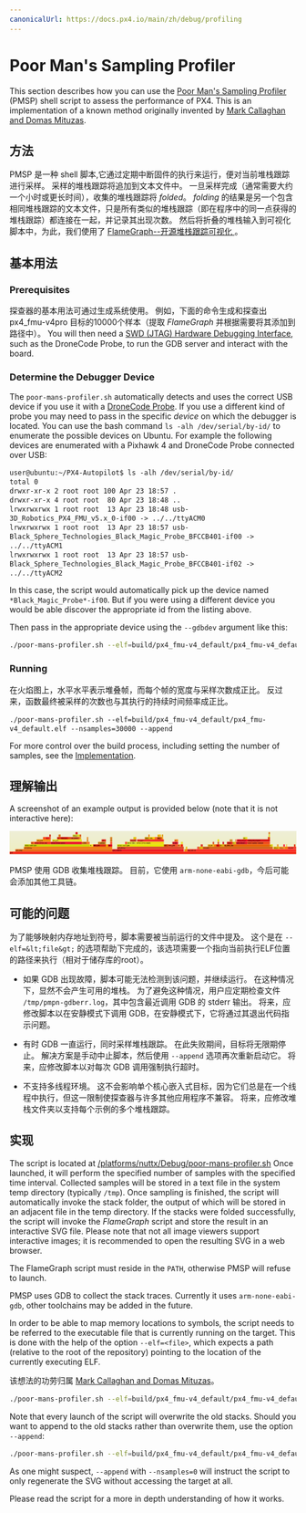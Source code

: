 ```yaml
---
canonicalUrl: https://docs.px4.io/main/zh/debug/profiling
---
```


# Poor Man's Sampling Profiler

This section describes how you can use the [Poor Man's Sampling Profiler](https://github.com/PX4/PX4-Autopilot/blob/master/platforms/nuttx/Debug/poor-mans-profiler.sh) (PMSP) shell script to assess the performance of PX4. This is an implementation of a known method originally invented by [Mark Callaghan and Domas Mituzas](https://poormansprofiler.org/).

## 方法

PMSP 是一种 shell 脚本,它通过定期中断固件的执行来运行，便对当前堆栈跟踪进行采样。 采样的堆栈跟踪将追加到文本文件中。 一旦采样完成（通常需要大约一个小时或更长时间），收集的堆栈跟踪将 *folded*。 *folding* 的结果是另一个包含相同堆栈跟踪的文本文件，只是所有类似的堆栈跟踪（即在程序中的同一点获得的堆栈跟踪）都连接在一起，并记录其出现次数。 然后将折叠的堆栈输入到可视化脚本中，为此，我们使用了 [FlameGraph--开源堆栈跟踪可视化 ](http://www.brendangregg.com/flamegraphs.html)。

## 基本用法

### Prerequisites

探查器的基本用法可通过生成系统使用。 例如，下面的命令生成和探查出 px4_fmu-v4pro 目标的10000个样本（提取 *FlameGraph* 并根据需要将其添加到路径中）。 You will then need a [SWD (JTAG) Hardware Debugging Interface](../debug/swd_debug.md#debug-probes), such as the DroneCode Probe, to run the GDB server and interact with the board.


### Determine the Debugger Device

The `poor-mans-profiler.sh` automatically detects and uses the correct USB device if you use it with a [DroneCode Probe](../debug/swd_debug.md#dronecode-probe). If you use a different kind of probe you may need to pass in the specific _device_ on which the debugger is located. You can use the bash command `ls -alh /dev/serial/by-id/` to enumerate the possible devices on Ubuntu. For example the following devices are enumerated with a Pixhawk 4 and DroneCode Probe connected over USB:
```
user@ubuntu:~/PX4-Autopilot$ ls -alh /dev/serial/by-id/
total 0
drwxr-xr-x 2 root root 100 Apr 23 18:57 .
drwxr-xr-x 4 root root  80 Apr 23 18:48 ..
lrwxrwxrwx 1 root root  13 Apr 23 18:48 usb-3D_Robotics_PX4_FMU_v5.x_0-if00 -> ../../ttyACM0
lrwxrwxrwx 1 root root  13 Apr 23 18:57 usb-Black_Sphere_Technologies_Black_Magic_Probe_BFCCB401-if00 -> ../../ttyACM1
lrwxrwxrwx 1 root root  13 Apr 23 18:57 usb-Black_Sphere_Technologies_Black_Magic_Probe_BFCCB401-if02 -> ../../ttyACM2
```

In this case, the script would automatically pick up the device named `*Black_Magic_Probe*-if00`. But if you were using a different device you would be able discover the appropriate id from the listing above.

Then pass in the appropriate device using the `--gdbdev` argument like this:
```bash
./poor-mans-profiler.sh --elf=build/px4_fmu-v4_default/px4_fmu-v4_default.elf --nsamples=30000
```


### Running

在火焰图上，水平水平表示堆叠帧，而每个帧的宽度与采样次数成正比。 反过来，函数最终被采样的次数也与其执行的持续时间频率成正比。

```
./poor-mans-profiler.sh --elf=build/px4_fmu-v4_default/px4_fmu-v4_default.elf --nsamples=30000 --append
```

For more control over the build process, including setting the number of samples, see the [Implementation](#implementation).

## 理解输出

A screenshot of an example output is provided below (note that it is not interactive here):

![FlameGraph Example](../../assets/debug/flamegraph-example.png)

PMSP 使用 GDB 收集堆栈跟踪。 目前，它使用 `arm-none-eabi-gdb`，今后可能会添加其他工具链。

## 可能的问题

为了能够映射内存地址到符号，脚本需要被当前运行的文件中提及。 这个是在 `--elf=&lt;file&gt;` 的选项帮助下完成的，该选项需要一个指向当前执行ELF位置的路径来执行（相对于储存库的root）。

* 如果 GDB 出现故障，脚本可能无法检测到该问题，并继续运行。 在这种情况下，显然不会产生可用的堆栈。 为了避免这种情况，用户应定期检查文件 `/tmp/pmpn-gdberr.log`，其中包含最近调用 GDB 的 stderr 输出。 将来，应修改脚本以在安静模式下调用 GDB，在安静模式下，它将通过其退出代码指示问题。

* 有时 GDB 一直运行，同时采样堆栈跟踪。 在此失败期间，目标将无限期停止。 解决方案是手动中止脚本，然后使用 `--append` 选项再次重新启动它。 将来，应修改脚本以对每次 GDB 调用强制执行超时。

* 不支持多线程环境。 这不会影响单个核心嵌入式目标，因为它们总是在一个线程中执行，但这一限制使探查器与许多其他应用程序不兼容。 将来，应修改堆栈文件夹以支持每个示例的多个堆栈跟踪。

## 实现

The script is located at [/platforms/nuttx/Debug/poor-mans-profiler.sh](https://github.com/PX4/PX4-Autopilot/blob/master/platforms/nuttx/Debug/poor-mans-profiler.sh) Once launched, it will perform the specified number of samples with the specified time interval. Collected samples will be stored in a text file in the system temp directory (typically `/tmp`). Once sampling is finished, the script will automatically invoke the stack folder, the output of which will be stored in an adjacent file in the temp directory. If the stacks were folded successfully, the script will invoke the *FlameGraph* script and store the result in an interactive SVG file. Please note that not all image viewers support interactive images; it is recommended to open the resulting SVG in a web browser.

The FlameGraph script must reside in the `PATH`, otherwise PMSP will refuse to launch.

PMSP uses GDB to collect the stack traces. Currently it uses `arm-none-eabi-gdb`, other toolchains may be added in the future.

In order to be able to map memory locations to symbols, the script needs to be referred to the executable file that is currently running on the target. This is done with the help of the option `--elf=<file>`, which expects a path (relative to the root of the repository) pointing to the location of the currently executing ELF.

该想法的功劳归属 [Mark Callaghan and Domas Mituzas](https://dom.as/2009/02/15/poor-mans-contention-profiling/)。

```bash
./poor-mans-profiler.sh --elf=build/px4_fmu-v4_default/px4_fmu-v4_default.elf --nsamples=30000
```

Note that every launch of the script will overwrite the old stacks. Should you want to append to the old stacks rather than overwrite them, use the option `--append`:

```bash
./poor-mans-profiler.sh --elf=build/px4_fmu-v4_default/px4_fmu-v4_default.elf --nsamples=30000 --append
```

As one might suspect, `--append` with `--nsamples=0` will instruct the script to only regenerate the SVG without accessing the target at all.

Please read the script for a more in depth understanding of how it works.
